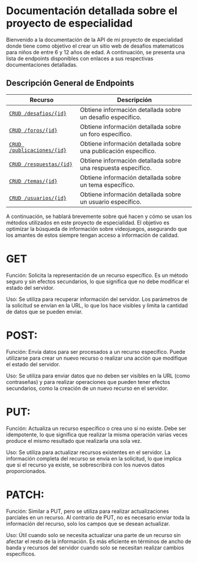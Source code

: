 # Documentación detallada sobre el proyecto de especialidad

Bienvenido a la documentación de la API de mi proyecto de especialidad donde tiene como objetivo el crear un sitio web de desafios matematicos para niños de entre 6 y 12 años de edad. A continuación, se presenta una lista
de endpoints disponibles con enlaces a sus respectivas documentaciones detalladas.

## Descripción General de Endpoints

| Recurso                    | Descripción |
| -------------------------- | ----------- |
[`CRUD /desafios/{id}`](./endpoints//crud-desafios-id.md)          | Obtiene información detallada sobre un desafio específico. |
[`CRUD /foros/{id}`](./endpoints//crud-foros-id.md)          | Obtiene información detallada sobre un foro específico. |
[`CRUD /publicaciones/{id}`](./endpoints//crud-publicaciones-id.md)          | Obtiene información detallada sobre una publicación específico. |
[`CRUD /respuestas/{id}`](./endpoints//crud-respuestas-id.md)          | Obtiene información detallada sobre una respuesta específico. |
| [`CRUD /temas/{id}`](./endpoints//crud-temas-id.md)          | Obtiene información detallada sobre un tema específico. |
[`CRUD /usuarios/{id}`](./endpoints//crud-usuarios-id.md)          | Obtiene información detallada sobre un usuario específico. |

A continuación, se hablará brevemente sobre qué hacen y cómo se usan los métodos utilizados en este proyecto de especialidad. El objetivo es optimizar la búsqueda de información sobre videojuegos, asegurando que los amantes de estos siempre tengan acceso a información de calidad.

# GET

Función: Solicita la representación de un recurso específico. Es un método seguro y sin efectos secundarios, lo que significa que no debe modificar el estado del servidor.

Uso: Se utiliza para recuperar información del servidor. Los parámetros de la solicitud se envían en la URL, lo que los hace visibles y limita la cantidad de datos que se pueden enviar.

# POST:

Función: Envía datos para ser procesados a un recurso específico. Puede utilizarse para crear un nuevo recurso o realizar una acción que modifique el estado del servidor.

Uso: Se utiliza para enviar datos que no deben ser visibles en la URL (como contraseñas) y para realizar operaciones que pueden tener efectos secundarios, como la creación de un nuevo recurso en el servidor.

# PUT:

Función: Actualiza un recurso específico o crea uno si no existe. Debe ser idempotente, lo que significa que realizar la misma operación varias veces produce el mismo resultado que realizarla una sola vez.

Uso: Se utiliza para actualizar recursos existentes en el servidor. La información completa del recurso se envía en la solicitud, lo que implica que si el recurso ya existe, se sobrescribirá con los nuevos datos proporcionados.

# PATCH:

Función: Similar a PUT, pero se utiliza para realizar actualizaciones parciales en un recurso. Al contrario de PUT, no es necesario enviar toda la información del recurso, solo los campos que se desean actualizar.

Uso: Útil cuando solo se necesita actualizar una parte de un recurso sin afectar el resto de la información. Es más eficiente en términos de ancho de banda y recursos del servidor cuando solo se necesitan realizar cambios específicos.